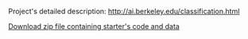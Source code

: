 Project's detailed description:
http://ai.berkeley.edu/classification.html

[Download zip file containing starter's code and data](https://s3-us-west-2.amazonaws.com/cs188websitecontent/projects/release/classification/v1/001/classification.zip)

